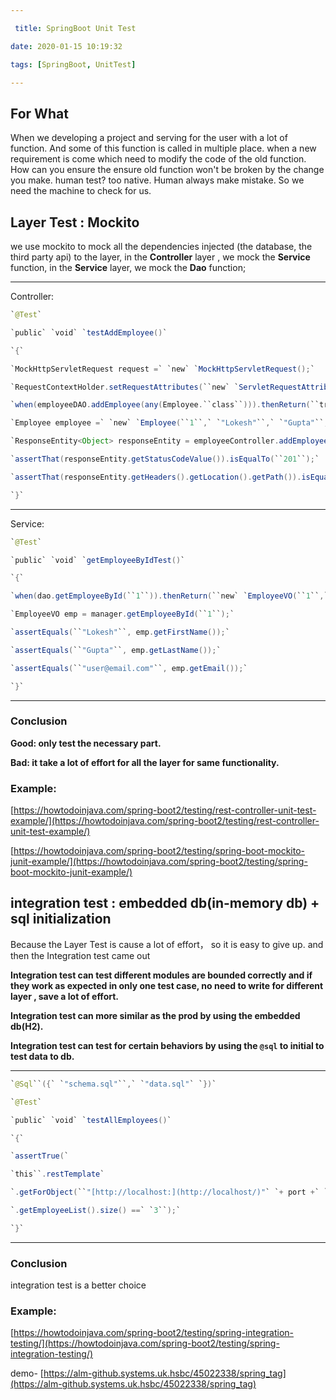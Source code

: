 ```yaml
---

 title: SpringBoot Unit Test

date: 2020-01-15 10:19:32

tags: [SpringBoot, UnitTest]

---
```


## For What

When we developing a project and serving for the user with a lot of function. And some of this function is called in multiple place. when a new requirement is come which need to modify the code of the old function. How can you ensure the ensure old function won't be broken by the change you make. human test? too native. Human always make mistake. So we need the machine to check for us.

  

## Layer Test : Mockito

we use mockito to mock all the  dependencies injected (the database, the third party api) to the layer, in the **Controller** layer , we mock the  **Service**  function, in the  **Service**  layer, we mock the  **Dao**  function;

****
Controller:

```Java
`@Test`

`public` `void` `testAddEmployee()`

`{`

`MockHttpServletRequest request =` `new` `MockHttpServletRequest();`

`RequestContextHolder.setRequestAttributes(``new` `ServletRequestAttributes(request));`

`when(employeeDAO.addEmployee(any(Employee.``class``))).thenReturn(``true``);`

`Employee employee =` `new` `Employee(``1``,` `"Lokesh"``,` `"Gupta"``,` `"howtodoinjava@gmail.com"``);`

`ResponseEntity<Object> responseEntity = employeeController.addEmployee(employee);`

`assertThat(responseEntity.getStatusCodeValue()).isEqualTo(``201``);`

`assertThat(responseEntity.getHeaders().getLocation().getPath()).isEqualTo(``"/1"``);`

`}`
```

****
Service:

``` Java
`@Test`

`public` `void` `getEmployeeByIdTest()`

`{`

`when(dao.getEmployeeById(``1``)).thenReturn(``new` `EmployeeVO(``1``,``"Lokesh"``,``"Gupta"``,``"user@email.com"``));`

`EmployeeVO emp = manager.getEmployeeById(``1``);`

`assertEquals(``"Lokesh"``, emp.getFirstName());`

`assertEquals(``"Gupta"``, emp.getLastName());`

`assertEquals(``"user@email.com"``, emp.getEmail());`

`}`
```
****

### Conclusion

**Good: only test the necessary part.**

**Bad: it take a lot of effort for all the layer for same functionality.**

  

### Example:

[https://howtodoinjava.com/spring-boot2/testing/rest-controller-unit-test-example/](https://howtodoinjava.com/spring-boot2/testing/rest-controller-unit-test-example/)

[https://howtodoinjava.com/spring-boot2/testing/spring-boot-mockito-junit-example/](https://howtodoinjava.com/spring-boot2/testing/spring-boot-mockito-junit-example/)

  

## integration test : embedded db(in-memory db) + sql initialization

  

Because the Layer Test is cause a lot of effort， so it is easy to give up. and then the Integration test came out

  

**Integration test can test different modules are bounded correctly and if they work as expected in only one test case, no need to write for different layer , save a lot of effort.**

********Integration test can more similar as the prod by using the embedded db(H2).********

****Integration test can test for certain behaviors by using the `@sql` to initial to test data to db.****

****
```java
`@Sql``({` `"schema.sql"``,` `"data.sql"` `})`

`@Test`

`public` `void` `testAllEmployees()`

`{`

`assertTrue(`

`this``.restTemplate`

`.getForObject(``"[http://localhost:](http://localhost/)"` `+ port +` `"/employees"``, Employees.``class``)`

`.getEmployeeList().size() ==` `3``);`

`}`
```
****
  

### Conclusion

integration test is a better choice

  

### Example:

[https://howtodoinjava.com/spring-boot2/testing/spring-integration-testing/](https://howtodoinjava.com/spring-boot2/testing/spring-integration-testing/)

demo- [https://alm-github.systems.uk.hsbc/45022338/spring_tag](https://alm-github.systems.uk.hsbc/45022338/spring_tag)